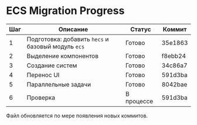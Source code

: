 # ECS Migration Progress

| Шаг | Описание | Статус | Коммит |
|-----|----------|--------|--------|
| 1   | Подготовка: добавить `hecs` и базовый модуль `ecs` | Готово | 35e1863 |
| 2   | Выделение компонентов | Готово | f8ebb24 |
| 3   | Создание систем | Готово | 34c86a7 |
| 4   | Перенос UI | Готово | 591d3ba |
| 5   | Параллельные задачи | Готово | 8042bae |
| 6   | Проверка | В процессе | 591d3ba |

Файл обновляется по мере появления новых коммитов.
